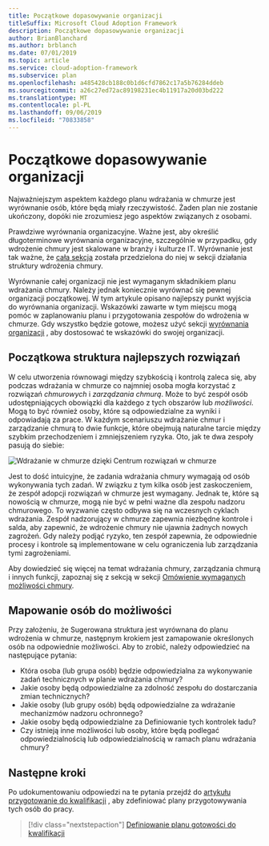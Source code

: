 ```yaml
---
title: Początkowe dopasowywanie organizacji
titleSuffix: Microsoft Cloud Adoption Framework
description: Początkowe dopasowywanie organizacji
author: BrianBlanchard
ms.author: brblanch
ms.date: 07/01/2019
ms.topic: article
ms.service: cloud-adoption-framework
ms.subservice: plan
ms.openlocfilehash: a485428cb188c0b1d6cfd7862c17a5b76284ddeb
ms.sourcegitcommit: a26c27ed72ac89198231ec4b11917a20d03bd222
ms.translationtype: MT
ms.contentlocale: pl-PL
ms.lasthandoff: 09/06/2019
ms.locfileid: "70833858"
---
```

# <a name="initial-organization-alignment"></a>Początkowe dopasowywanie organizacji

Najważniejszym aspektem każdego planu wdrażania w chmurze jest wyrównanie osób, które będą miały rzeczywistość. Żaden plan nie zostanie ukończony, dopóki nie zrozumiesz jego aspektów związanych z osobami.

Prawdziwe wyrównania organizacyjne. Ważne jest, aby określić długoterminowe wyrównania organizacyjne, szczególnie w przypadku, gdy wdrożenie chmury jest skalowane w branży i kulturze IT. Wyrównanie jest tak ważne, że [cała sekcja](../organization/index.md) została przedzielona do niej w sekcji działania struktury wdrożenia chmury.

Wyrównanie całej organizacji nie jest wymaganym składnikiem planu wdrażania chmury. Należy jednak koniecznie wyrównać się pewnej organizacji początkowej. W tym artykule opisano najlepszy punkt wyjścia do wyrównania organizacji. Wskazówki zawarte w tym miejscu mogą pomóc w zaplanowaniu planu i przygotowania zespołów do wdrożenia w chmurze. Gdy wszystko będzie gotowe, możesz użyć sekcji [wyrównania organizacji](../organization/index.md) , aby dostosować te wskazówki do swojej organizacji.

## <a name="initial-best-practice-structure"></a>Początkowa struktura najlepszych rozwiązań

W celu utworzenia równowagi między szybkością i kontrolą zaleca się, aby podczas wdrażania w chmurze co najmniej osoba mogła korzystać z rozwiązań *chmurowych* i *zarządzania chmurą*. Może to być zespół osób udostępniających obowiązki dla każdego z tych obszarów lub *możliwości*. Mogą to być również osoby, które są odpowiedzialne za wyniki i odpowiadają za prace. W każdym scenariuszu wdrażanie chmur i zarządzanie chmurą to dwie funkcje, które obejmują naturalne tarcie między szybkim przechodzeniem i zmniejszeniem ryzyka. Oto, jak te dwa zespoły pasują do siebie:

![Wdrażanie w chmurze dzięki Centrum rozwiązań w chmurze](../_images/ready/org-ready-best-practice.png)

Jest to dość intuicyjne, że zadania wdrażania chmury wymagają od osób wykonywania tych zadań. W związku z tym kilka osób jest zaskoczeniem, że zespół adopcji rozwiązań w chmurze jest wymagany. Jednak te, które są nowością w chmurze, mogą nie być w pełni ważne dla zespołu nadzoru chmurowego. To wyzwanie często odbywa się na wczesnych cyklach wdrażania. Zespół nadzorujący w chmurze zapewnia niezbędne kontrole i salda, aby zapewnić, że wdrożenie chmury nie ujawnia żadnych nowych zagrożeń. Gdy należy podjąć ryzyko, ten zespół zapewnia, że odpowiednie procesy i kontrole są implementowane w celu ograniczenia lub zarządzania tymi zagrożeniami.

Aby dowiedzieć się więcej na temat wdrażania chmury, zarządzania chmurą i innych funkcji, zapoznaj się z sekcją w sekcji [Omówienie wymaganych możliwości chmury](../organization/index.md?#understand-required-cloud-capabilities).

## <a name="map-people-to-capabilities"></a>Mapowanie osób do możliwości

Przy założeniu, że Sugerowana struktura jest wyrównana do planu wdrożenia w chmurze, następnym krokiem jest zamapowanie określonych osób na odpowiednie możliwości. Aby to zrobić, należy odpowiedzieć na następujące pytania:

- Która osoba (lub grupa osób) będzie odpowiedzialna za wykonywanie zadań technicznych w planie wdrażania chmury?
- Jakie osoby będą odpowiedzialne za zdolność zespołu do dostarczania zmian technicznych?
- Jakie osoby (lub grupy osób) będą odpowiedzialne za wdrażanie mechanizmów nadzoru ochronnego?
- Jakie osoby będą odpowiedzialne za Definiowanie tych kontrolek ładu?
- Czy istnieją inne możliwości lub osoby, które będą podlegać odpowiedzialnością lub odpowiedzialnością w ramach planu wdrażania chmury?

## <a name="next-steps"></a>Następne kroki

Po udokumentowaniu odpowiedzi na te pytania przejdź do [artykułu przygotowanie do kwalifikacji](./adapt-roles-skills-processes.md) , aby zdefiniować plany przygotowywania tych osób do pracy.

> [!div class="nextstepaction"]
> [Definiowanie planu gotowości do kwalifikacji](./adapt-roles-skills-processes.md)
